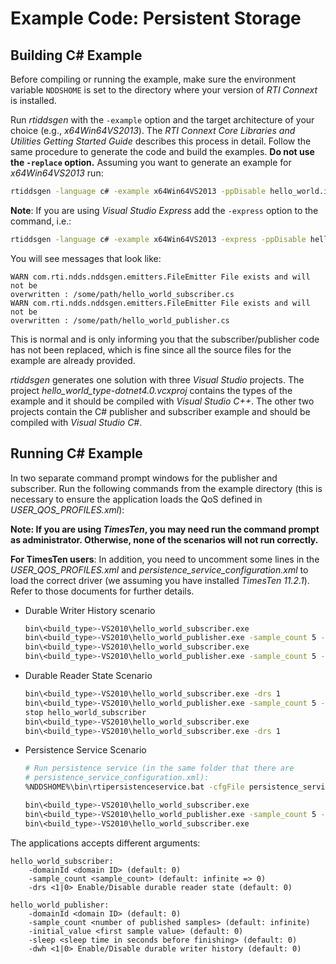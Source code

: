 # Example Code: Persistent Storage

## Building C# Example

Before compiling or running the example, make sure the environment variable
`NDDSHOME` is set to the directory where your version of *RTI Connext* is
installed.

Run *rtiddsgen* with the `-example` option and the target architecture of your
choice (e.g., *x64Win64VS2013*). The *RTI Connext Core Libraries and Utilities
Getting Started Guide* describes this process in detail. Follow the same
procedure to generate the code and build the examples. **Do not use the
`-replace` option.** Assuming you want to generate an example for
*x64Win64VS2013* run:

```sh
rtiddsgen -language c# -example x64Win64VS2013 -ppDisable hello_world.idl
```

**Note**: If you are using *Visual Studio Express* add the `-express` option to
the command, i.e.:

```sh
rtiddsgen -language c# -example x64Win64VS2013 -express -ppDisable hello_world.idc
```

You will see messages that look like:

```
WARN com.rti.ndds.nddsgen.emitters.FileEmitter File exists and will not be
overwritten : /some/path/hello_world_subscriber.cs
WARN com.rti.ndds.nddsgen.emitters.FileEmitter File exists and will not be
overwritten : /some/path/hello_world_publisher.cs
```

This is normal and is only informing you that the subscriber/publisher code has
not been replaced, which is fine since all the source files for the example are
already provided.

*rtiddsgen* generates one solution with three *Visual Studio* projects.
The project *hello_world_type-dotnet4.0.vcxproj* contains the types of the
example and it should be compiled with *Visual Studio C++*. The other two
projects contain the C# publisher and subscriber example and should be compiled
with *Visual Studio C#*.

## Running C# Example

In two separate command prompt windows for the publisher and subscriber. Run
the following commands from the example directory (this is necessary to ensure
the application loads the QoS defined in *USER_QOS_PROFILES.xml*):

**Note: If you are using *TimesTen*, you may need run the command prompt
as administrator. Otherwise, none of the scenarios will not run correctly.**

**For TimesTen users**: In addition, you need to uncomment some lines in the
*USER_QOS_PROFILES.xml* and *persistence_service_configuration.xml* to load the
correct driver (we assuming you have installed *TimesTen 11.2.1*). Refer to
those documents for further details.

-   Durable Writer History scenario

    ```sh
    bin\<build_type>-VS2010\hello_world_subscriber.exe
    bin\<build_type>-VS2010\hello_world_publisher.exe -sample_count 5 -initial_value 0 -dwh 1
    bin\<build_type>-VS2010\hello_world_subscriber.exe
    bin\<build_type>-VS2010\hello_world_publisher.exe -sample_count 5 -initial_value 5 -dwh 1
    ```

-   Durable Reader State Scenario

    ```sh
    bin\<build_type>-VS2010\hello_world_subscriber.exe -drs 1
    bin\<build_type>-VS2010\hello_world_publisher.exe -sample_count 5 -initial_value 0 -sleep 60
    stop hello_world_subscriber
    bin\<build_type>-VS2010\hello_world_subscriber.exe
    bin\<build_type>-VS2010\hello_world_subscriber.exe -drs 1
    ```

-   Persistence Service Scenario

    ```sh
    # Run persistence service (in the same folder that there are
    # persistence_service_configuration.xml):
    %NDDSHOME%\bin\rtipersistenceservice.bat -cfgFile persistence_service_configuration.xml -cfgName <persistence_service_database|persistence_service_filesystem>

    bin\<build_type>-VS2010\hello_world_subscriber.exe
    bin\<build_type>-VS2010\hello_world_publisher.exe -sample_count 5 -initial_value 0
    bin\<build_type>-VS2010\hello_world_subscriber.exe
    ```

The applications accepts different arguments:

```
hello_world_subscriber:
    -domainId <domain ID> (default: 0)
    -sample_count <sample_count> (default: infinite => 0)
    -drs <1|0> Enable/Disable durable reader state (default: 0)

hello_world_publisher:
    -domainId <domain ID> (default: 0)
    -sample_count <number of published samples> (default: infinite)
    -initial_value <first sample value> (default: 0)
    -sleep <sleep time in seconds before finishing> (default: 0)
    -dwh <1|0> Enable/Disable durable writer history (default: 0)
```
